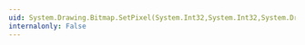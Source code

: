 ```yaml
---
uid: System.Drawing.Bitmap.SetPixel(System.Int32,System.Int32,System.Drawing.Color)
internalonly: False
---
```

